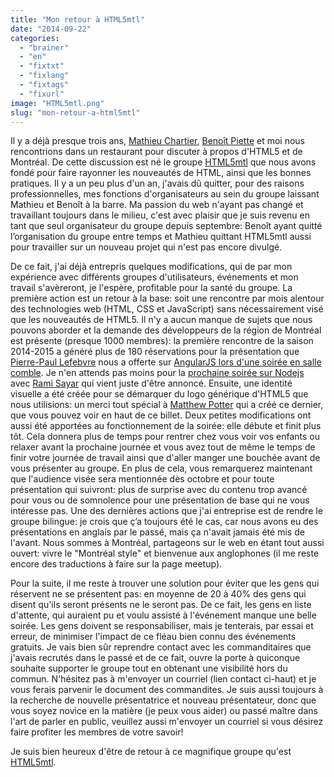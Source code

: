 ```yaml
---
title: "Mon retour à HTML5mtl"
date: "2014-09-22"
categories: 
  - "brainer"
  - "en"
  - "fixtxt"
  - "fixlang"
  - "fixtags"
  - "fixurl"
image: "HTML5mtl.png"
slug: "mon-retour-a-html5mtl"
---
```


Il y a déjà presque trois ans, [Mathieu Chartier](https://www.mathieuchartier.com/ "Site web de Mathieu Chartier"), [Benoît Piette](https://www.benoitpiette.com/ "Site web de Benoît Piette") et moi nous rencontrions dans un restaurant pour discuter à propos d'HTML5 et de Montréal. De cette discussion est né le groupe [HTML5mtl](https://html5mtl.ca "Site web de HTML5mtl") que nous avons fondé pour faire rayonner les nouveautés de HTML, ainsi que les bonnes pratiques. Il y a un peu plus d'un an, j'avais dû quitter, pour des raisons professionnelles, mes fonctions d'organisateurs au sein du groupe laissant Mathieu et Benoît à la barre. Ma passion du web n'ayant pas changé et travaillant toujours dans le milieu, c'est avec plaisir que je suis revenu en tant que seul organisateur du groupe depuis septembre: Benoît ayant quitté l’organisation du groupe entre temps et Mathieu quittant HTML5mtl aussi pour travailler sur un nouveau projet qui n'est pas encore divulgé.

De ce fait, j'ai déjà entrepris quelques modifications, qui de par mon expérience avec différents groupes d'utilisateurs, événements et mon travail s'avèreront, je l'espère, profitable pour la santé du groupe. La première action est un retour à la base: soit une rencontre par mois alentour des technologies web (HTML, CSS et JavaScript) sans nécessairement visé que les nouveautés de HTML5. Il n'y a aucun manque de sujets que nous pouvons aborder et la demande des développeurs de la région de Montréal est présente (presque 1000 membres): la première rencontre de la saison 2014-2015 a généré plus de 180 réservations pour la présentation que [Pierre-Paul Lefebvre](https://www.pierre-paul.com/ "Site web de Pierre-Paul Lefebvre") nous a offerte sur [AngularJS lors d'une soirée en salle comble](https://www.meetup.com/HTML5mtl/events/203061962/ "Rencontre de HTML5mtl du mois passé"). Je n'en attends pas moins pour la [prochaine soirée sur Nodejs](https://www.meetup.com/HTML5mtl/events/208834172/ "Nodejs 101 à HTML5mtl") avec [Rami Sayar](https://ramisayar.com/ "Site web de Rami Sayar") qui vient juste d'être annoncé. Ensuite, une identité visuelle a été créée pour se démarquer du logo générique d'HTML5 que nous utilisions: un merci tout spécial à [Matthew Potter](https://twitter.com/askmp "Compte Twitter de Matthew Potter") qui a créé ce dernier, que vous pouvez voir en haut de ce billet. Deux petites modifications ont aussi été apportées au fonctionnement de la soirée: elle débute et finit plus tôt. Cela donnera plus de temps pour rentrer chez vous voir vos enfants ou relaxer avant la prochaine journée et vous avez tout de même le temps de finir votre journée de travail ainsi que d'aller manger une bouchée avant de vous présenter au groupe. En plus de cela, vous remarquerez maintenant que l'audience visée sera mentionnée dès octobre et pour toute présentation qui suivront: plus de surprise avec du contenu trop avancé pour vous ou de somnolence pour une présentation de base qui ne vous intéresse pas. Une des dernières actions que j'ai entreprise est de rendre le groupe bilingue: je crois que ç’a toujours été le cas, car nous avons eu des présentations en anglais par le passé, mais ça n'avait jamais été mis de l'avant. Nous sommes à Montréal, partageons sur le web en étant tout aussi ouvert: vivre le "Montréal style" et bienvenue aux anglophones (il me reste encore des traductions à faire sur la page meetup).

Pour la suite, il me reste à trouver une solution pour éviter que les gens qui réservent ne se présentent pas: en moyenne de 20 à 40% des gens qui disent qu'ils seront présents ne le seront pas. De ce fait, les gens en liste d'attente, qui auraient pu et voulu assisté à l'événement manque une belle soirée. Les gens doivent se responsabiliser, mais je tenterais, par essai et erreur, de minimiser l'impact de ce fléau bien connu des événements gratuits. Je vais bien sûr reprendre contact avec les commanditaires que j'avais recrutés dans le passé et de ce fait, ouvre la porte à quiconque souhaite supporter le groupe tout en obtenant une visibilité hors du commun. N'hésitez pas à m'envoyer un courriel (lien contact ci-haut) et je vous ferais parvenir le document des commandites. Je suis aussi toujours à la recherche de nouvelle présentatrice et nouveau présentateur, donc que vous soyez novice en la matière (je peux vous aider) ou passé maître dans l'art de parler en public, veuillez aussi m'envoyer un courriel si vous désirez faire profiter les membres de votre savoir!

Je suis bien heureux d'être de retour à ce magnifique groupe qu'est [HTML5mtl](https://html5mtl.ca "Site web de HTML5mtl").
